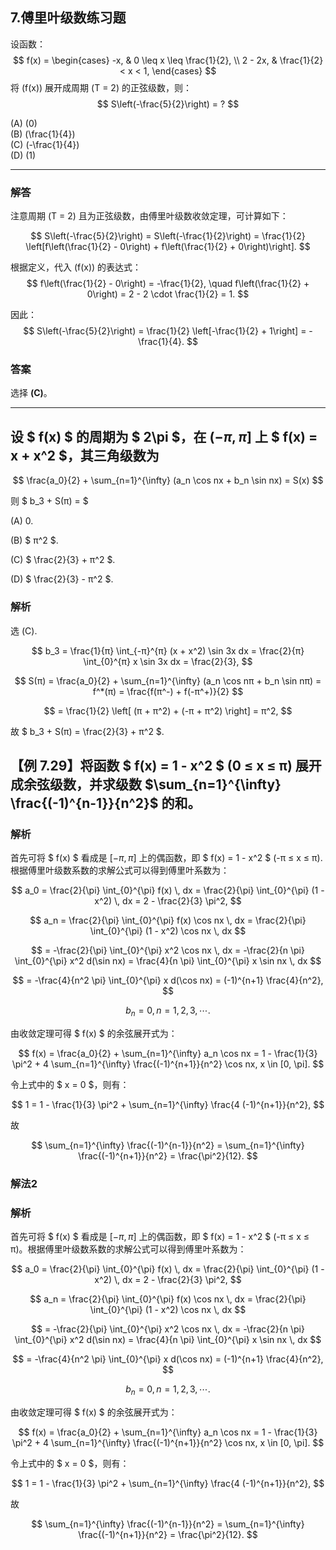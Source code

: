 
## 7.傅里叶级数练习题

设函数：
$$
f(x) =
\begin{cases} 
-x, & 0 \leq x \leq \frac{1}{2}, \\
2 - 2x, & \frac{1}{2} < x < 1,
\end{cases}
$$
将 \(f(x)\) 展开成周期 \(T = 2\) 的正弦级数，则：
$$
S\left(-\frac{5}{2}\right) = ?
$$

(A) \(0\)  
(B) \(\frac{1}{4}\)  
(C) \(-\frac{1}{4}\)  
(D) \(1\)

---

### 解答

注意周期 \(T = 2\) 且为正弦级数，由傅里叶级数收敛定理，可计算如下：

$$
S\left(-\frac{5}{2}\right) = S\left(-\frac{1}{2}\right) = \frac{1}{2} \left[f\left(\frac{1}{2} - 0\right) + f\left(\frac{1}{2} + 0\right)\right].
$$

根据定义，代入 \(f(x)\) 的表达式：
$$
f\left(\frac{1}{2} - 0\right) = -\frac{1}{2}, \quad f\left(\frac{1}{2} + 0\right) = 2 - 2 \cdot \frac{1}{2} = 1.
$$

因此：
$$
S\left(-\frac{5}{2}\right) = \frac{1}{2} \left[-\frac{1}{2} + 1\right] = -\frac{1}{4}.
$$

### 答案
选择 **(C)**。

---
## 设 $ f(x) $ 的周期为 $ 2\pi $，在 $(-π, π]$ 上 $ f(x) = x + x^2 $，其三角级数为

$$
\frac{a_0}{2} + \sum_{n=1}^{\infty} (a_n \cos nx + b_n \sin nx) = S(x)
$$

则 $ b_3 + S(π) = $

(A) 0.

(B) $ π^2 $.

(C) $ \frac{2}{3} + π^2 $.

(D) $ \frac{2}{3} - π^2 $.

### 解析

选 (C).

$$
b_3 = \frac{1}{π} \int_{-π}^{π} (x + x^2) \sin 3x dx = \frac{2}{π} \int_{0}^{π} x \sin 3x dx = \frac{2}{3},
$$

$$
S(π) = \frac{a_0}{2} + \sum_{n=1}^{\infty} (a_n \cos nπ + b_n \sin nπ) = f^*(π) = \frac{f(π^-) + f(-π^+)}{2}
$$

$$
= \frac{1}{2} \left[ (π + π^2) + (-π + π^2) \right] = π^2,
$$

故 $ b_3 + S(π) = \frac{2}{3} + π^2 $.



## 【例 7.29】将函数 $ f(x) = 1 - x^2 $ (0 ≤ x ≤ π) 展开成余弦级数，并求级数 $\sum_{n=1}^{\infty} \frac{(-1)^{n-1}}{n^2}$ 的和。

### 解析

首先可将 $ f(x) $ 看成是 $[-π, π]$ 上的偶函数，即 $ f(x) = 1 - x^2 $ (-π ≤ x ≤ π). 根据傅里叶级数系数的求解公式可以得到傅里叶系数为：

$$
a_0 = \frac{2}{\pi} \int_{0}^{\pi} f(x) \, dx = \frac{2}{\pi} \int_{0}^{\pi} (1 - x^2) \, dx = 2 - \frac{2}{3} \pi^2,
$$

$$
a_n = \frac{2}{\pi} \int_{0}^{\pi} f(x) \cos nx \, dx = \frac{2}{\pi} \int_{0}^{\pi} (1 - x^2) \cos nx \, dx
$$

$$
= -\frac{2}{\pi} \int_{0}^{\pi} x^2 \cos nx \, dx = -\frac{2}{n \pi} \int_{0}^{\pi} x^2 d(\sin nx) = \frac{4}{n \pi} \int_{0}^{\pi} x \sin nx \, dx
$$

$$
= -\frac{4}{n^2 \pi} \int_{0}^{\pi} x d(\cos nx) = (-1)^{n+1} \frac{4}{n^2},
$$

$$
b_n = 0, n = 1, 2, 3, \cdots.
$$

由收敛定理可得 $ f(x) $ 的余弦展开式为：

$$
f(x) = \frac{a_0}{2} + \sum_{n=1}^{\infty} a_n \cos nx = 1 - \frac{1}{3} \pi^2 + 4 \sum_{n=1}^{\infty} \frac{(-1)^{n+1}}{n^2} \cos nx, x \in [0, \pi].
$$

令上式中的 $ x = 0 $，则有：

$$
1 = 1 - \frac{1}{3} \pi^2 + \sum_{n=1}^{\infty} \frac{4 (-1)^{n+1}}{n^2},
$$

故

$$
\sum_{n=1}^{\infty} \frac{(-1)^{n-1}}{n^2} = \sum_{n=1}^{\infty} \frac{(-1)^{n+1}}{n^2} = \frac{\pi^2}{12}.
$$

### 解法2

### 解析

首先可将 $ f(x) $ 看成是 $[-π, π]$ 上的偶函数，即 $ f(x) = 1 - x^2 $ (-π ≤ x ≤ π)。根据傅里叶级数系数的求解公式可以得到傅里叶系数为：

$$
a_0 = \frac{2}{\pi} \int_{0}^{\pi} f(x) \, dx = \frac{2}{\pi} \int_{0}^{\pi} (1 - x^2) \, dx = 2 - \frac{2}{3} \pi^2,
$$

$$
a_n = \frac{2}{\pi} \int_{0}^{\pi} f(x) \cos nx \, dx = \frac{2}{\pi} \int_{0}^{\pi} (1 - x^2) \cos nx \, dx
$$

$$
= -\frac{2}{\pi} \int_{0}^{\pi} x^2 \cos nx \, dx = -\frac{2}{n \pi} \int_{0}^{\pi} x^2 d(\sin nx) = \frac{4}{n \pi} \int_{0}^{\pi} x \sin nx \, dx
$$

$$
= -\frac{4}{n^2 \pi} \int_{0}^{\pi} x d(\cos nx) = (-1)^{n+1} \frac{4}{n^2},
$$

$$
b_n = 0, n = 1, 2, 3, \cdots.
$$

由收敛定理可得 $ f(x) $ 的余弦展开式为：

$$
f(x) = \frac{a_0}{2} + \sum_{n=1}^{\infty} a_n \cos nx = 1 - \frac{1}{3} \pi^2 + 4 \sum_{n=1}^{\infty} \frac{(-1)^{n+1}}{n^2} \cos nx, x \in [0, \pi].
$$

令上式中的 $ x = 0 $，则有：

$$
1 = 1 - \frac{1}{3} \pi^2 + \sum_{n=1}^{\infty} \frac{4 (-1)^{n+1}}{n^2},
$$

故

$$
\sum_{n=1}^{\infty} \frac{(-1)^{n-1}}{n^2} = \sum_{n=1}^{\infty} \frac{(-1)^{n+1}}{n^2} = \frac{\pi^2}{12}.
$$
